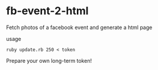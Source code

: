 # fb-event-2-html
Fetch photos of a facebook event and generate a html page


usage
```
ruby update.rb 250 < token
```

Prepare your own long-term token!
